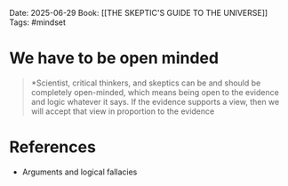 Date: 2025-06-29
Book: [[THE SKEPTIC'S GUIDE TO THE UNIVERSE]]
Tags: #mindset 
# We have to be open minded

>*Scientist, critical thinkers, and skeptics can be and should be completely open-minded, which means being open to the evidence and logic whatever it says. If the evidence supports a view, then we will accept that view in proportion to the evidence 

# References
- Arguments and logical fallacies